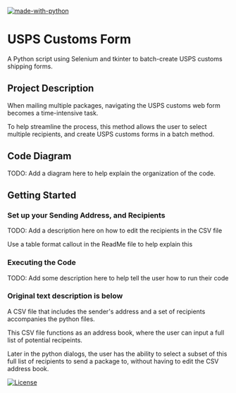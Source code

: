 [![made-with-python](https://img.shields.io/badge/MADE%20WITH-PYTHON-blue?style=for-the-badge&logo=PYTHON&logoColor=white)](https://www.python.org/)

# USPS Customs Form
A Python script using Selenium and tkinter to batch-create USPS customs shipping forms.



## Project Description
When mailing multiple packages, navigating the USPS customs web form becomes a time-intensive task.

To help streamline the process, this method allows the user to select multiple recipients, and create USPS customs forms in a batch method.

## Code Diagram

TODO: Add a diagram here to help explain the organization of the code.



## Getting Started

### Set up your Sending Address, and Recipients

TODO: Add a description here on how to edit the recipients in the CSV file

Use a table format callout in the ReadMe file to help explain this


### Executing the Code

TODO: Add some description here to help tell the user how to run their code

### Original text description is below

A CSV file that includes the sender's address and a set of recipients accompanies the python files.

This CSV file functions as an address book, where the user can input a full list of potential recipeints.

Later in the python dialogs, the user has the ability to select a subset of this full list of recipients to send a package to, without having to edit the CSV address book.


[![License](https://img.shields.io/badge/License-Apache_2.0-blue.svg)](https://opensource.org/licenses/Apache-2.0)
